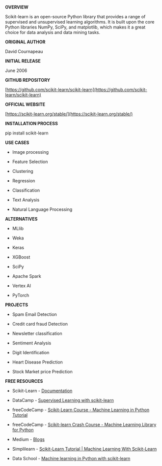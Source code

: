 **OVERVIEW**

Scikit-learn is an open-source Python library that provides a range of supervised and unsupervised learning algorithms. It is built upon the core Python libraries NumPy, SciPy, and matplotlib, which makes it a great choice for data analysis and data mining tasks.

**ORIGINAL AUTHOR**

David Cournapeau

**INITIAL RELEASE**

June 2006

**GITHUB REPOSITORY**

[https://github.com/scikit-learn/scikit-learn](https://github.com/scikit-learn/scikit-learn)

**OFFICIAL WEBSITE**

[https://scikit-learn.org/stable/](https://scikit-learn.org/stable/)

**INSTALLATION PROCESS**

pip install scikit-learn

**USE CASES**

* Image processing
    
* Feature Selection
    
* Clustering
    
* Regression
    
* Classification
    
* Text Analysis
    
* Natural Language Processing
    

**ALTERNATIVES**

* MLlib
    
* Weka
    
* Keras
    
* XGBoost
    
* SciPy
    
* Apache Spark
    
* Vertex AI
    
* PyTorch
    

**PROJECTS**

* Spam Email Detection
    
* Credit card fraud Detection
    
* Newsletter classification
    
* Sentiment Analysis
    
* Digit Identification
    
* Heart Disease Prediction
    
* Stock Market price Prediction
    

**FREE RESOURCES**

* Scikit-Learn - [Documentation](https://scikit-learn.org/stable/tutorial/index.html) 
    
* DataCamp - [Supervised Learning with scikit-learn](https://app.datacamp.com/learn/courses/supervised-learning-with-scikit-learn)
    
* freeCodeCamp - [Scikit-Learn Course - Machine Learning in Python Tutorial](https://www.youtube.com/watch?v=pqNCD_5r0IU)
    
* freeCodeCamp - [Scikit-learn Crash Course - Machine Learning Library for Python](https://www.youtube.com/watch?v=0B5eIE_1vpU)
    
* Medium - [Blogs](https://medium.com/tag/scikit-learn)
    
* Simplilearn - [Scikit-Learn Tutorial | Machine Learning With Scikit-Learn](https://www.youtube.com/watch?v=0Lt9w-BxKFQ)
    
* Data School - [Machine learning in Python with scikit-learn](https://www.youtube.com/playlist?list=PL5-da3qGB5ICeMbQuqbbCOQWcS6OYBr5A)
